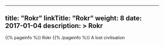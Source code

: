 
---
title: "Rokr"
linkTitle: "Rokr"
weight: 8
date: 2017-01-04
description: >
 Rokr
---

{{% pageinfo %}}
Rokr
{{% /pageinfo %}}
A lost civilisation

